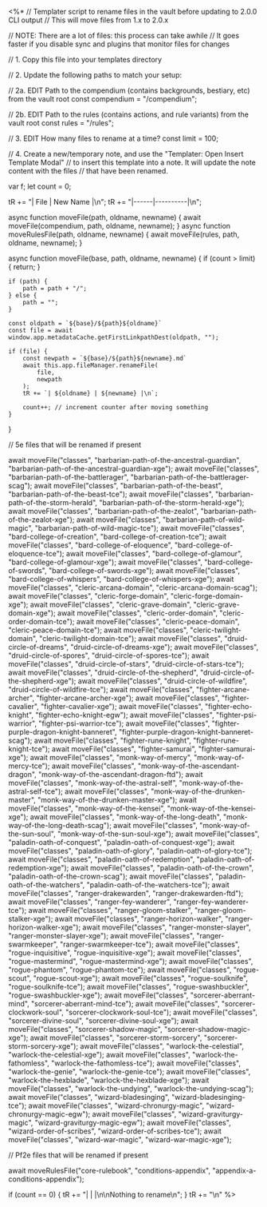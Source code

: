 <%*
// Templater script to rename files in the vault before updating to 2.0.0 CLI output
// This will move files from 1.x to 2.0.x

// NOTE: There are a lot of files: this process can take awhile
// It goes faster if you disable sync and plugins that monitor files for changes

// 1. Copy this file into your templates directory

// 2. Update the following paths to match your setup: 

// 2a. EDIT Path to the compendium (contains backgrounds, bestiary, etc) from the vault root
const compendium = "/compendium";

// 2b. EDIT Path to the rules (contains actions, and rule variants) from the vault root
const rules = "/rules";

// 3. EDIT How many files to rename at a time?
const limit = 100;

// 4. Create a new/temporary note, and use the "Templater: Open Insert Template Modal"
// to insert this template into a note. It will update the note content with the files 
// that have been renamed. 


var f;
let count = 0;

tR += "| File | New Name |\n";
tR += "|------|----------|\n";

async function moveFile(path, oldname, newname) {
    await moveFile(compendium, path, oldname, newname);
}
async function moveRulesFile(path, oldname, newname) {
    await moveFile(rules, path, oldname, newname);
}

async function moveFile(base, path, oldname, newname) {
    if (count > limit) {
        return;
    }

    if (path) {
        path = path + "/";
    } else {
        path = "";
    }

    const oldpath = `${base}/${path}${oldname}`
    const file = await window.app.metadataCache.getFirstLinkpathDest(oldpath, "");

    if (file) {
        const newpath = `${base}/${path}${newname}.md`
        await this.app.fileManager.renameFile(
            file,
            newpath
        );
        tR += `| ${oldname} | ${newname} |\n`;

        count++; // increment counter after moving something
    }
}

// 5e files that will be renamed if present

await moveFile("classes", "barbarian-path-of-the-ancestral-guardian", "barbarian-path-of-the-ancestral-guardian-xge");
await moveFile("classes", "barbarian-path-of-the-battlerager", "barbarian-path-of-the-battlerager-scag");
await moveFile("classes", "barbarian-path-of-the-beast", "barbarian-path-of-the-beast-tce");
await moveFile("classes", "barbarian-path-of-the-storm-herald", "barbarian-path-of-the-storm-herald-xge");
await moveFile("classes", "barbarian-path-of-the-zealot", "barbarian-path-of-the-zealot-xge");
await moveFile("classes", "barbarian-path-of-wild-magic", "barbarian-path-of-wild-magic-tce");
await moveFile("classes", "bard-college-of-creation", "bard-college-of-creation-tce");
await moveFile("classes", "bard-college-of-eloquence", "bard-college-of-eloquence-tce");
await moveFile("classes", "bard-college-of-glamour", "bard-college-of-glamour-xge");
await moveFile("classes", "bard-college-of-swords", "bard-college-of-swords-xge");
await moveFile("classes", "bard-college-of-whispers", "bard-college-of-whispers-xge");
await moveFile("classes", "cleric-arcana-domain", "cleric-arcana-domain-scag");
await moveFile("classes", "cleric-forge-domain", "cleric-forge-domain-xge");
await moveFile("classes", "cleric-grave-domain", "cleric-grave-domain-xge");
await moveFile("classes", "cleric-order-domain", "cleric-order-domain-tce");
await moveFile("classes", "cleric-peace-domain", "cleric-peace-domain-tce");
await moveFile("classes", "cleric-twilight-domain", "cleric-twilight-domain-tce");
await moveFile("classes", "druid-circle-of-dreams", "druid-circle-of-dreams-xge");
await moveFile("classes", "druid-circle-of-spores", "druid-circle-of-spores-tce");
await moveFile("classes", "druid-circle-of-stars", "druid-circle-of-stars-tce");
await moveFile("classes", "druid-circle-of-the-shepherd", "druid-circle-of-the-shepherd-xge");
await moveFile("classes", "druid-circle-of-wildfire", "druid-circle-of-wildfire-tce");
await moveFile("classes", "fighter-arcane-archer", "fighter-arcane-archer-xge");
await moveFile("classes", "fighter-cavalier", "fighter-cavalier-xge");
await moveFile("classes", "fighter-echo-knight", "fighter-echo-knight-egw");
await moveFile("classes", "fighter-psi-warrior", "fighter-psi-warrior-tce");
await moveFile("classes", "fighter-purple-dragon-knight-banneret", "fighter-purple-dragon-knight-banneret-scag");
await moveFile("classes", "fighter-rune-knight", "fighter-rune-knight-tce");
await moveFile("classes", "fighter-samurai", "fighter-samurai-xge");
await moveFile("classes", "monk-way-of-mercy", "monk-way-of-mercy-tce");
await moveFile("classes", "monk-way-of-the-ascendant-dragon", "monk-way-of-the-ascendant-dragon-ftd");
await moveFile("classes", "monk-way-of-the-astral-self", "monk-way-of-the-astral-self-tce");
await moveFile("classes", "monk-way-of-the-drunken-master", "monk-way-of-the-drunken-master-xge");
await moveFile("classes", "monk-way-of-the-kensei", "monk-way-of-the-kensei-xge");
await moveFile("classes", "monk-way-of-the-long-death", "monk-way-of-the-long-death-scag");
await moveFile("classes", "monk-way-of-the-sun-soul", "monk-way-of-the-sun-soul-xge");
await moveFile("classes", "paladin-oath-of-conquest", "paladin-oath-of-conquest-xge");
await moveFile("classes", "paladin-oath-of-glory", "paladin-oath-of-glory-tce");
await moveFile("classes", "paladin-oath-of-redemption", "paladin-oath-of-redemption-xge");
await moveFile("classes", "paladin-oath-of-the-crown", "paladin-oath-of-the-crown-scag");
await moveFile("classes", "paladin-oath-of-the-watchers", "paladin-oath-of-the-watchers-tce");
await moveFile("classes", "ranger-drakewarden", "ranger-drakewarden-ftd");
await moveFile("classes", "ranger-fey-wanderer", "ranger-fey-wanderer-tce");
await moveFile("classes", "ranger-gloom-stalker", "ranger-gloom-stalker-xge");
await moveFile("classes", "ranger-horizon-walker", "ranger-horizon-walker-xge");
await moveFile("classes", "ranger-monster-slayer", "ranger-monster-slayer-xge");
await moveFile("classes", "ranger-swarmkeeper", "ranger-swarmkeeper-tce");
await moveFile("classes", "rogue-inquisitive", "rogue-inquisitive-xge");
await moveFile("classes", "rogue-mastermind", "rogue-mastermind-xge");
await moveFile("classes", "rogue-phantom", "rogue-phantom-tce");
await moveFile("classes", "rogue-scout", "rogue-scout-xge");
await moveFile("classes", "rogue-soulknife", "rogue-soulknife-tce");
await moveFile("classes", "rogue-swashbuckler", "rogue-swashbuckler-xge");
await moveFile("classes", "sorcerer-aberrant-mind", "sorcerer-aberrant-mind-tce");
await moveFile("classes", "sorcerer-clockwork-soul", "sorcerer-clockwork-soul-tce");
await moveFile("classes", "sorcerer-divine-soul", "sorcerer-divine-soul-xge");
await moveFile("classes", "sorcerer-shadow-magic", "sorcerer-shadow-magic-xge");
await moveFile("classes", "sorcerer-storm-sorcery", "sorcerer-storm-sorcery-xge");
await moveFile("classes", "warlock-the-celestial", "warlock-the-celestial-xge");
await moveFile("classes", "warlock-the-fathomless", "warlock-the-fathomless-tce");
await moveFile("classes", "warlock-the-genie", "warlock-the-genie-tce");
await moveFile("classes", "warlock-the-hexblade", "warlock-the-hexblade-xge");
await moveFile("classes", "warlock-the-undying", "warlock-the-undying-scag");
await moveFile("classes", "wizard-bladesinging", "wizard-bladesinging-tce");
await moveFile("classes", "wizard-chronurgy-magic", "wizard-chronurgy-magic-egw");
await moveFile("classes", "wizard-graviturgy-magic", "wizard-graviturgy-magic-egw");
await moveFile("classes", "wizard-order-of-scribes", "wizard-order-of-scribes-tce");
await moveFile("classes", "wizard-war-magic", "wizard-war-magic-xge");

// Pf2e files that will be renamed if present

await moveRulesFile("core-rulebook", "conditions-appendix", "appendix-a-conditions-appendix");

if (count == 0) {
    tR += "|  |  |\n\nNothing to rename\n";
}
tR += "\n"
%>
